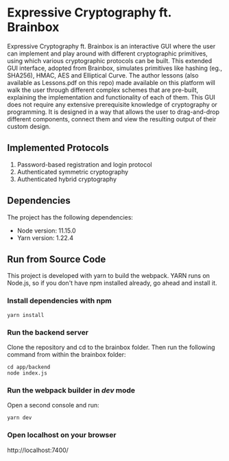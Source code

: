 # Expressive Cryptography ft. Brainbox

Expressive Cryptography ft. Brainbox is an interactive GUI where the user can implement and play around with different cryptographic primitives, using which various cryptographic protocols can be built. This extended GUI interface, adopted from Brainbox, simulates primitives like hashing (eg., SHA256), HMAC, AES and Elliptical Curve. The author lessons (also available as Lessons.pdf on this repo) made available on this platform will walk the user through different complex schemes that are pre-built, explaining the implementation and functionality of each of them. This GUI does not require any extensive prerequisite knowledge of cryptography or programming. It is designed in a way that allows the user to drag-and-drop different components, connect them and view the resulting output of their custom design.

## Implemented Protocols

1. Password-based registration and login protocol
2. Authenticated symmetric cryptography
3. Authenticated hybrid cryptography

## Dependencies
The project has the following dependencies:
* Node version: 11.15.0
* Yarn version: 1.22.4

## Run from Source Code

This project is developed with yarn to build the webpack. YARN runs on Node.js, so if you don't have npm installed already, go ahead and install it.

### Install dependencies with npm
```
yarn install
```
### Run the backend server
Clone the repository and cd to the brainbox folder. Then run the following command from within the brainbox folder:
```
cd app/backend
node index.js
```
### Run the webpack builder in *dev* mode
Open a second console and run:
```
yarn dev
```
### Open localhost on your browser
http://localhost:7400/

